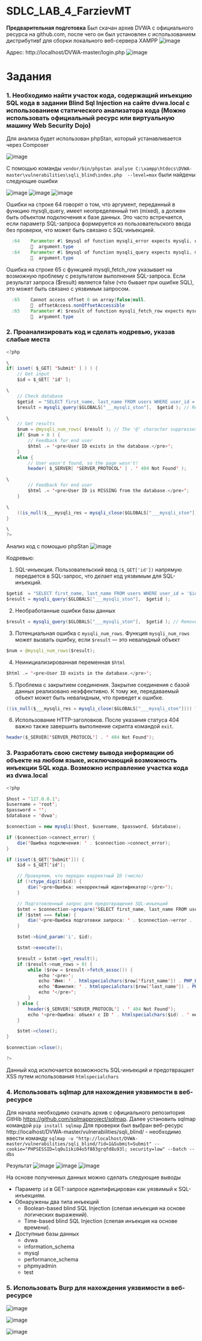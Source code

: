 # SDLC_LAB_4_FarzievMT
**Предварительная подготовка**
Был скачан архив DVWA с официального ресурса на github.com, после чего он был установлен с использованием дистрибутивf для сборки локального веб-сервера XAMPP
![image](https://github.com/user-attachments/assets/dcc0da59-069f-46e1-827c-a9e87f4e568c)

Адрес: http://localhost/DVWA-master/login.php
![image](https://github.com/user-attachments/assets/e4547923-9971-4a80-a2f8-f612bd76712b)

# Задания
### 1. Необходимо найти участок кода, содержащий инъекцию SQL кода в задании Blind Sql Injection на сайте dvwa.local с использованием статического анализатора кода (Можно использовать официальный ресурс или виртуальную машину Web Security Dojo) 
Для анализа будет использован phpStan, который устанавливается через Composer

![image](https://github.com/user-attachments/assets/a5fcb661-eab6-4496-a6fd-5c737823406d)

С помощью команды ```vendor/bin/phpstan analyse C:\xampp\htdocs\DVWA-master\vulnerabilities\sqli_blind\index.php  --level=max``` были найдены следующие ошибки

![image](https://github.com/user-attachments/assets/ac340266-a23c-4398-b898-a4bc66fdc122)
![image](https://github.com/user-attachments/assets/675fe606-a270-4668-8243-4516429cc1c6)
![image](https://github.com/user-attachments/assets/8f581d8a-1c3c-497b-a26c-58ae755e7bbb)

Ошибки на строке 64 говорят о том, что аргумент, переданный в функцию mysqli_query, имеет неопределенный тип (mixed), а должен быть объектом подключения к базе данных. Это часто встречается, если параметр SQL-запроса формируется из пользовательского ввода без проверки, что может быть связано с SQL-инъекцией.
```Java
  :64    Parameter #1 $mysql of function mysqli_error expects mysqli, object given.
         🪪  argument.type
  :64    Parameter #1 $mysql of function mysqli_query expects mysqli, mixed given.
         🪪  argument.type
```

Ошибка на строке 65 с функцией mysqli_fetch_row указывает на возможную проблему с результатом выполнения SQL-запроса. Если результат запроса ($result) является false (что бывает при ошибке SQL), это может быть связано с уязвимым запросом.
```Java
  :65    Cannot access offset 0 on array|false|null.
         🪪  offsetAccess.nonOffsetAccessible
  :65    Parameter #1 $result of function mysqli_fetch_row expects mysqli_result, mysqli_result|true given.
         🪪  argument.type
```

### 2. Проанализировать код и сделать кодревью, указав слабые места
```Java
<?php

\
if( isset( $_GET[ 'Submit' ] ) ) {
	// Get input
	$id = $_GET[ 'id' ];

\
	// Check database
	$getid  = "SELECT first_name, last_name FROM users WHERE user_id = '$id';";
	$result = mysqli_query($GLOBALS["___mysqli_ston"],  $getid ); // Removed 'or die' to suppress mysql errors

\
	// Get results
	$num = @mysqli_num_rows( $result ); // The '@' character suppresses errors
	if( $num > 0 ) {
		// Feedback for end user
		$html .= '<pre>User ID exists in the database.</pre>';
	}
	else {
		// User wasn't found, so the page wasn't!
		header( $_SERVER[ 'SERVER_PROTOCOL' ] . ' 404 Not Found' );

\
		// Feedback for end user
		$html .= '<pre>User ID is MISSING from the database.</pre>';
	}

\
	((is_null($___mysqli_res = mysqli_close($GLOBALS["___mysqli_ston"]))) ? false : $___mysqli_res);
}

\
?>
```

Анализ код с помощью phpStan
![image](https://github.com/user-attachments/assets/08e61d5b-72cb-4702-a245-37b0d0d53e87)

Кодревью:
1. SQL-инъекция. Пользовательский ввод ```($_GET['id'])``` напрямую передается в SQL-запрос, что делает код уязвимым для SQL-инъекций.
```Java
$getid  = "SELECT first_name, last_name FROM users WHERE user_id = '$id';";
$result = mysqli_query($GLOBALS["___mysqli_ston"],  $getid );
```

2. Необработанные ошибки базы данных
```Java
$result = mysqli_query($GLOBALS["___mysqli_ston"],  $getid ); // Removed 'or die' to suppress mysql errors
```

3. Потенциальная ошибка с ```mysqli_num_rows```. Функция ```mysqli_num_rows``` может вызвать ошибку, если ```$result``` — это невалидный объект
```Java
$num = @mysqli_num_rows($result);
```

4. Неинициализированная переменная ```$html```
```Java
$html .= '<pre>User ID exists in the database.</pre>';
```

5. Проблема с закрытием соединения. Закрытие соединения с базой данных реализовано неэффективно. К тому же, передаваемый объект может быть невалидным, что приведет к ошибке.
```Java
((is_null($___mysqli_res = mysqli_close($GLOBALS["___mysqli_ston"]))) ? false : $___mysqli_res);
```

6. Использование HTTP-заголовков. После указания статуса 404 важно также завершить выполнение скрипта командой ```exit```.
```Java
header($_SERVER['SERVER_PROTOCOL'] . ' 404 Not Found');
```

### 3. Разработать свою систему вывода информации об объекте на любом языке, исключающий возможность инъекции SQL кода. Возможно исправление участка кода из dvwa.local
```Java
<?php

$host = '127.0.0.1'; 
$username = 'root';  
$password = '';      
$database = 'dvwa';  

$connection = new mysqli($host, $username, $password, $database);

if ($connection->connect_error) {
    die('Ошибка подключения: ' . $connection->connect_error);
}

if (isset($_GET['Submit'])) {
    $id = $_GET['id'];

    // Проверяем, что передан корректный ID (число)
    if (!ctype_digit($id)) {
        die('<pre>Ошибка: некорректный идентификатор!</pre>');
    }

    // Подготовленный запрос для предотвращения SQL-инъекций
    $stmt = $connection->prepare('SELECT first_name, last_name FROM users WHERE user_id = ?');
    if ($stmt === false) {
        die('<pre>Ошибка подготовки запроса: ' . $connection->error . '</pre>');
    }

    $stmt->bind_param('i', $id);

    $stmt->execute();

    $result = $stmt->get_result();
    if ($result->num_rows > 0) {
        while ($row = $result->fetch_assoc()) {
            echo '<pre>';
            echo 'Имя: ' . htmlspecialchars($row['first_name']) . PHP_EOL;
            echo 'Фамилия: ' . htmlspecialchars($row['last_name']) . PHP_EOL;
            echo '</pre>';
        }
    } else {
        header($_SERVER['SERVER_PROTOCOL'] . ' 404 Not Found');
        echo '<pre>Ошибка: объект с ID ' . htmlspecialchars($id) . ' не найден!</pre>';
    }

    $stmt->close();
}

$connection->close();

?>
```
Данный код исключается возможность SQL-инъекций и предотвращает XSS путем использования ```htmlspecialchars```

### 4. Использовать sqlmap для нахождения уязвимости в веб-ресурсе
Для начала необходимо скачать архив с официального репозитория GitHib https://github.com/sqlmapproject/sqlmap. 
Далее установить sqlmap командой ```pip install sqlmap```
Для проверки был выбран веб-ресурс http://localhost/DVWA-master/vulnerabilities/sqli_blind/ - необходимо ввести команду ```sqlmap -u "http://localhost/DVWA-master/vulnerabilities/sqli_blind/?id=1&Submit=Submit" --cookie="PHPSESSID=lq0u1iki04o5f883grqfd8u93l; security=low" --batch --dbs```

Результат
![image](https://github.com/user-attachments/assets/3e53509b-4648-4d3d-b36c-31e6f663e76b)
![image](https://github.com/user-attachments/assets/c2c08d5e-dccb-4d82-8343-85d0bd75d97d)
![image](https://github.com/user-attachments/assets/072232c2-7c21-4206-bff6-657e998f8eea)

На основе полученных данных можно сделать следующие выводы
- Параметр ```id``` в GET-запросе идентифицирован как уязвимый к SQL-инъекциям.
- Обнаружены два типа инъекций
	- Boolean-based blind SQL Injection (слепая инъекция на основе логических выражений).
	- Time-based blind SQL Injection (слепая инъекция на основе времени).
- Доступные базы данных
	- dvwa
	- information_schema 
	- mysql 
	- performance_schema 
	- phpmyadmin
	- test

### 5. Использовать Burp для нахождения уязвимости в веб-ресурсе
![image](https://github.com/user-attachments/assets/5f92dc11-74c2-4fbc-a6ba-01b425f989e8)

![image](https://github.com/user-attachments/assets/10d037c1-5352-4c76-9955-27b5992817ba)

![image](https://github.com/user-attachments/assets/d8519558-b81b-4a98-ad18-8097e33d924e)


